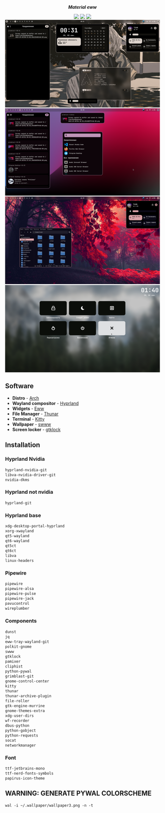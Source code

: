 <div align="center">
  <p><b><i>Material eww</i></b></p>
  <img src="https://img.shields.io/github/last-commit/linkfrg/monet?color=%dba4a9&style=for-the-badge">
  <img src="https://img.shields.io/github/repo-size/linkfrg/monet?color=%dba4a9&style=for-the-badge">
  <img src="https://img.shields.io/github/stars/linkfrg/monet?color=%dba4a9&style=for-the-badge">
</div>

<img src="assets/1.png"/>
<img src="assets/2.png"/>
<img src="assets/3.png"/>
<img src="assets/4.png"/>


## Software
- **Distro** - [Arch](https://archlinux.org/)
- **Wayland compositor** - [Hyprland](https://hyprland.org/)
- **Widgets** - [Eww](https://github.com/elkowar/eww)
- **File Manager** - [Thunar](https://gitlab.xfce.org/xfce/thunar)
- **Terminal** - [Kitty](https://sw.kovidgoyal.net/kitty/)
- **Wallpaper** - [swww](https://github.com/Horus645/swww)
- **Screen locker** - [gtklock](https://github.com/jovanlanik/gtklock)

## Installation

### Hyprland Nvidia
```
hyprland-nvidia-git
libva-nvidia-driver-git
nvidia-dkms
```

### Hyprland not nvidia
```
hyprland-git
```

### Hyprland base
```
xdg-desktop-portal-hyprland
xorg-xwayland
qt5-wayland
qt6-wayland
qt5ct
qt6ct
libva
linux-headers 
```

### Pipewire
```
pipewire 
pipewire-alsa 
pipewire-pulse 
pipewire-jack 
pavucontrol
wireplumber
```

### Components
```
dunst
jq
eww-tray-wayland-git
polkit-gnome
swww
gtklock
pamixer 
cliphist
python-pywal
grimblast-git
gnome-control-center
kitty
thunar
thunar-archive-plugin 
file-roller 
gtk-engine-murrine 
gnome-themes-extra
xdg-user-dirs
wf-recorder
dbus-python
python-gobject
python-requests
socat
networkmanager
```

### Font
```
ttf-jetbrains-mono
ttf-nerd-fonts-symbols
papirus-icon-theme
```

## WARNING: GENERATE PYWAL COLORSCHEME
```
wal -i ~/.wallpaper/wallpaper3.png -n -t
```
